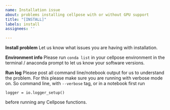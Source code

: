 ```yaml
---
name: Installation issue
about: problems installing cellpose with or without GPU support
title: "[INSTALL]"
labels: install
assignees: ''

---
```


**Install problem**
Let us know what issues you are having with installation.

**Environment info**
Please run `conda list` in your cellpose environment in the terminal / anaconda prompt to let us know your software versions.

**Run log**
Please post all command line/notebook output for us to understand the problem. For this please make sure you are running with verbose mode on. So command line, with `--verbose` tag, or in a notebook first run 

```from cellpose import io 
logger = io.logger_setup()
```

before running any Cellpose functions.
